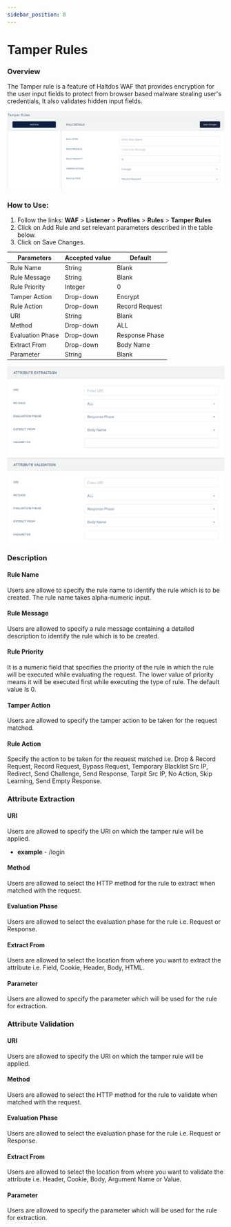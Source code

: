 ```yaml
---
sidebar_position: 8
---
```


# Tamper Rules
   

### Overview
   
The Tamper rule is a feature of Haltdos WAF that provides encryption for the user input fields to protect from browser based malware stealing user's credentials, It also validates hidden input fields.
   
![Tamper Rule](/img/waf/v6/docs/tamper_rule.png)
   
### How to Use:
1. Follow the links: **WAF** > **Listener** >  **Profiles** > **Rules** > **Tamper Rules**
2. Click on Add Rule and set relevant parameters described in the table below.
3. Click on Save Changes.

| Parameters       | Accepted value |  Default       |
|------------------|----------------|----------------|
| Rule Name        | String         | Blank          |
| Rule Message     | String         | Blank          |
| Rule Priority    | Integer        | 0              |
| Tamper Action    | Drop-down      | Encrypt        |
| Rule Action      | Drop-down      | Record Request |
| URI              | String         | Blank          |
| Method           | Drop-down      | ALL            |
| Evaluation Phase | Drop-down      | Response Phase |
| Extract From     | Drop-down      | Body Name      |
| Parameter        | String         | Blank          |

![Tamper Rule](/img/waf/v6/docs/tamper_rule2.png)  

### Description 

#### Rule Name
Users are allowe to specify the rule name to identify the rule which is to be created. The rule name takes alpha-numeric input.

#### Rule Message
Users are allowed to specify a rule message containing a detailed description to identify the rule which is to be created.

#### Rule Priority
It is a numeric field that specifies the priority of the rule in which the rule will be executed while evaluating the request. The lower value of priority means it will be executed first while executing the type of rule. The default value Is 0. 

#### Tamper Action
Users are allowed to specify the tamper action to be taken for the request matched.

#### Rule Action
Specify the action to be taken for the request matched i.e. Drop & Record Request, Record Request, Bypass Request, Temporary Blacklist Src IP, Redirect, Send Challenge, Send Response, Tarpit Src IP, No Action, Skip Learning, Send Empty Response.

### Attribute Extraction

#### URI
Users are allowed to specify the URI on which the tamper rule will be applied.
 - **example** - /login

#### Method
Users are allowed to select the HTTP method for the rule to extract when matched with the request.

#### Evaluation Phase
Users are allowed to select the evaluation phase for the rule i.e. Request or Response.

#### Extract From 
Users are allowed to select the location from where you want to extract the attribute i.e. Field, Cookie, Header, Body, HTML.

#### Parameter
Users are allowed to specify the parameter which will be used for the rule for extraction.

### Attribute Validation

#### URI
Users are allowed to specify the URI on which the tamper rule will be applied.

#### Method
Users are allowed to select the HTTP method for the rule to validate when matched with the request.

#### Evaluation Phase

Users are allowed to select the evaluation phase for the rule i.e. Request or Response.

#### Extract From
Users are allowed to select the location from where you want to validate the attribute i.e. Header, Cookie, Body, Argument Name or Value.

#### Parameter 

Users are allowed to specify the parameter which will be used for the rule for extraction.





